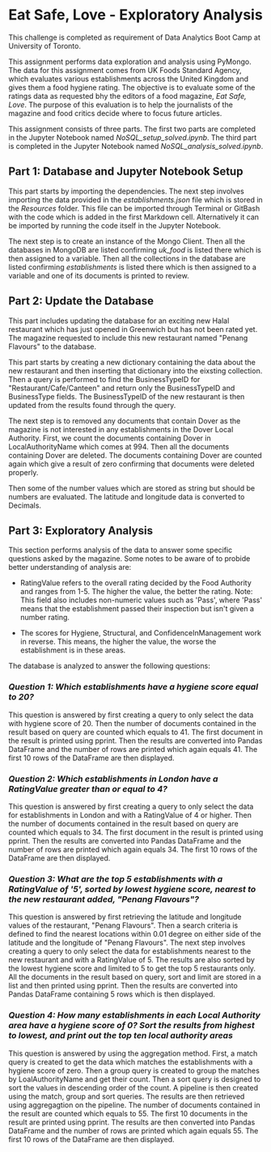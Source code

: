 # Eat Safe, Love - Exploratory Analysis

This challenge is completed as requirement of Data Analytics Boot Camp at University of Toronto.

This assignment performs data exploration and analysis using PyMongo. The data for this assignment comes from UK Foods Standard Agency, which evaluates various establishments across the United Kingdom and gives them a food hygiene rating. The objective is to evaluate some of the ratings data as requested bhy the editors of a food magazine, *Eat Safe, Love*. The purpose of this evaluation is to help the journalists of the magazine and food critics decide where to focus future articles.

This assignment consists of three parts. The first two parts are completed in the Jupyter Notebook named *NoSQL_setup_solved.ipynb*. The third part is completed in the Jupyter Notebook named *NoSQL_analysis_solved.ipynb*.


## Part 1: Database and Jupyter Notebook Setup

This part starts by importing the dependencies. The next step involves importing the data provided in the *establishments.json* file which is stored in the *Resources* folder. This file can be imported through Terminal or GitBash with the code which is added in the first Markdown cell. Alternatively it can be imported by running the code itself in the Jupyter Notebook. 

The next step is to create an instance of the Mongo Client. Then all the databases in MongoDB are listed confirming *uk_food* is listed there which is then assigned to a variable. Then all the collections in the database are listed confirming *establishments* is listed there which is then assigned to a variable and one of its documents is printed to review.


## Part 2: Update the Database

This part includes updating the database for an exciting new Halal restaurant which has just opened in Greenwich but has not been rated yet. The magazine requested to include this new restaurant named "Penang Flavours" to the database.

This part starts by creating a new dictionary containing the data about the new restaurant and then inserting that dictionary into the eixsting collection. Then a query is performed to find the BusinessTypeID for "Restaurant/Cafe/Canteen" and return only the BusinessTypeID and BusinessType fields. The BusinessTypeID of the new restaurant is then updated from the results found through the query.

The next step is to removed any documents that contain Dover as the magazine is not interested in any establishments in the Dover Local Authority. First, we count the documents containing Dover in LocalAuthorityName which comes at 994. Then all the documents containing Dover are deleted. The documents containing Dover are counted again which give a result of zero confirming that documents were deleted properly. 

Then some of the number values which are stored as string but should be numbers are evaluated. The latitude and longitude data is converted to Decimals. 


## Part 3: Exploratory Analysis

This section performs analysis of the data to answer some specific questions asked by the magazine. Some notes to be aware of to probide better understanding of analysis are:

- RatingValue refers to the overall rating decided by the Food Authority and ranges from 1-5. The higher the value, the better the rating. Note: This field also includes non-numeric values such as 'Pass', where 'Pass' means that the establishment passed their inspection but isn't given a number rating.

- The scores for Hygiene, Structural, and ConfidenceInManagement work in reverse. This means, the higher the value, the worse the establishment is in these areas.

The database is analyzed to answer the following questions:

### *Question 1: Which establishments have a hygiene score equal to 20?*

This question is answered by first creating a query to only select the data with hygiene score of 20. Then the number of documents contained in the result based on query are counted which equals to 41. The first document in the result is printed using pprint. Then the results are converted into Pandas DataFrame and the number of rows are printed which again equals 41. The first 10 rows of the DataFrame are then displayed.

### *Question 2: Which establishments in London have a RatingValue greater than or equal to 4?*

This question is answered by first creating a query to only select the data for establishments in London and with a RatingValue of 4 or higher. Then the number of documents contained in the result based on query are counted which equals to 34. The first document in the result is printed using pprint. Then the results are converted into Pandas DataFrame and the number of rows are printed which again equals 34. The first 10 rows of the DataFrame are then displayed.

### *Question 3: What are the top 5 establishments with a RatingValue of '5', sorted by lowest hygiene score, nearest to the new restaurant added, "Penang Flavours"?*

This question is answered by first retrieving the latitude and longitude values of the restaurant, "Penang Flavours". Then a search criteria is defined to find the nearest locations within 0.01 degree on either side of the latitude and the longitude of "Penang Flavours". The next step involves creating a query to only select the data for establishments nearest to the new restaurant and with a RatingValue of 5. The results are also sorted by the lowest hygiene score and limited to 5 to get the top 5 restaurants only. All the documents in the result based on query, sort and limit are stored in a list and then printed using pprint. Then the results are converted into Pandas DataFrame containing 5 rows which is then displayed.

### *Question 4: How many establishments in each Local Authority area have a hygiene score of 0? Sort the results from highest to lowest, and print out the top ten local authority areas*

This question is answered by using the aggregation method. First, a match query is created to get the data which matches the establishments with a hygiene score of zero. Then a group query is created to group the matches by LoalAuthorityName and get their count. Then a sort query is designed to sort the values in descending order of the count. A pipeline is then created using the match, group and sort queries. The results are then retrieved using aggregagtion on the pipeline. The number of documents contained in the result are counted which equals to 55. The first 10 documents in the result are printed using pprint. The results are then converted into Pandas DataFrame and the number of rows are printed which again equals 55. The first 10 rows of the DataFrame are then displayed.